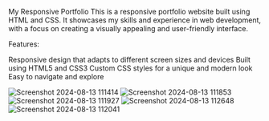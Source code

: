 My Responsive Portfolio
This is a responsive portfolio website built using HTML and CSS. It showcases my skills and experience in web development, with a focus on creating a visually appealing and user-friendly interface.

Features:

Responsive design that adapts to different screen sizes and devices
Built using HTML5 and CSS3
Custom CSS styles for a unique and modern look
Easy to navigate and explore

![Screenshot 2024-08-13 111414](https://github.com/user-attachments/assets/4767462c-7684-406d-8037-9caaa1a12165)
![Screenshot 2024-08-13 111853](https://github.com/user-attachments/assets/b062c9c6-5972-4976-af75-64a1cd8d6e87)
![Screenshot 2024-08-13 111927](https://github.com/user-attachments/assets/d8b4e051-b245-497f-b3f7-722573cafc4a)
![Screenshot 2024-08-13 112648](https://github.com/user-attachments/assets/34b6b162-4390-414d-9de6-04a1e8108e90)
![Screenshot 2024-08-13 112041](https://github.com/user-attachments/assets/ca8300f1-a27c-41e7-a4b4-447cd0d31191)
